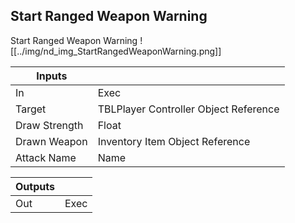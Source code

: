 ## Start Ranged Weapon Warning
Start Ranged Weapon Warning
![[../img/nd_img_StartRangedWeaponWarning.png]]

|Inputs||
|--|--|
| In | Exec |
| Target | TBLPlayer Controller Object Reference |
| Draw Strength | Float |
| Drawn Weapon | Inventory Item Object Reference |
| Attack Name | Name |

|Outputs||
|--|--|
| Out | Exec |
